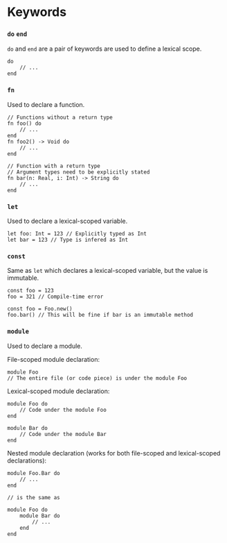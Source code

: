 ﻿# Keywords

### `do` `end`
`do` and `end` are a pair of keywords are used to define a lexical scope.
```spark
do
    // ...
end
```

### `fn`
Used to declare a function.
```spark
// Functions without a return type
fn foo() do
    // ...
end
fn foo2() -> Void do
    // ...
end

// Function with a return type
// Argument types need to be explicitly stated
fn bar(n: Real, i: Int) -> String do
    // ...
end
```

### `let`
Used to declare a lexical-scoped variable.
```spark
let foo: Int = 123 // Explicitly typed as Int
let bar = 123 // Type is infered as Int
```

### `const`
Same as `let` which declares a lexical-scoped variable, but the value is immutable.
```spark
const foo = 123
foo = 321 // Compile-time error

const foo = Foo.new()
foo.bar() // This will be fine if bar is an immutable method
```

### `module`
Used to declare a module.

File-scoped module declaration:
```spark
module Foo
// The entire file (or code piece) is under the module Foo
```

Lexical-scoped module declaration:
```spark
module Foo do
    // Code under the module Foo
end

module Bar do
    // Code under the module Bar
end
```

Nested module declaration (works for both file-scoped and lexical-scoped declarations):
```spark
module Foo.Bar do
    // ...
end

// is the same as

module Foo do
    module Bar do
        // ...
    end
end
```
